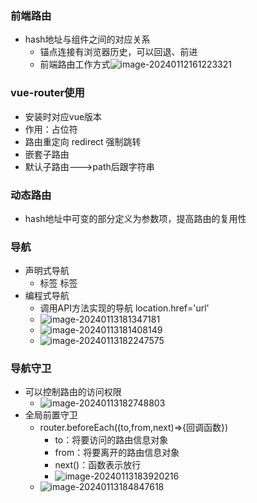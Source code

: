 ### 前端路由

-   hash地址与组件之间的对应关系
    -   锚点连接有浏览器历史，可以回退、前进
    -   前端路由工作方式![image-20240112161223321](C:\Users\27894\AppData\Roaming\Typora\typora-user-images\image-20240112161223321.png)

### vue-router使用

-   安装时对应vue版本
-   <vue-router></vue-router> 作用：占位符
-   路由重定向 redirect 强制跳转
-   嵌套子路由
-   默认子路由--->path后跟字符串

### 动态路由

-   hash地址中可变的部分定义为参数项，提高路由的复用性

### 导航

-   声明式导航
    -   <a>标签 <router-link>标签
-   编程式导航
    -   调用API方法实现的导航 location.href='url'
    -   ![image-20240113181347181](C:\Users\27894\AppData\Roaming\Typora\typora-user-images\image-20240113181347181.png)
    -   ![image-20240113181408149](C:\Users\27894\AppData\Roaming\Typora\typora-user-images\image-20240113181408149.png)
    -   ![image-20240113182247575](C:\Users\27894\AppData\Roaming\Typora\typora-user-images\image-20240113182247575.png)

### 导航守卫

-   可以控制路由的访问权限
    -   ![image-20240113182748803](C:\Users\27894\AppData\Roaming\Typora\typora-user-images\image-20240113182748803.png)
-   全局前置守卫
    -   router.beforeEach((to,from,next)=>{回调函数})
        -   to：将要访问的路由信息对象
        -   from：将要离开的路由信息对象
        -   next()：函数表示放行
        -   ![image-20240113183920216](C:\Users\27894\AppData\Roaming\Typora\typora-user-images\image-20240113183920216.png)
    -   ![image-20240113184847618](C:\Users\27894\AppData\Roaming\Typora\typora-user-images\image-20240113184847618.png)